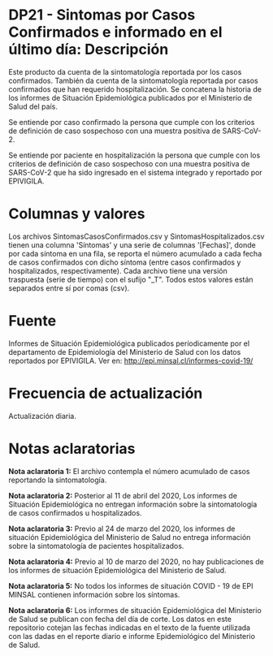 # DP21 - Sintomas por Casos Confirmados e informado en el último día: Descripción
Este producto da cuenta de la sintomatología reportada por los casos confirmados. También da cuenta de la sintomatología reportada por casos confirmados que han requerido hospitalización. Se concatena la historia de los informes de Situación Epidemiológica publicados por el Ministerio de Salud del país.

Se entiende por caso confirmado la persona que cumple con los criterios de definición de caso sospechoso con una muestra positiva de SARS-CoV-2.

Se entiende por paciente en hospitalización la persona que cumple con los criterios de definición de caso sospechoso con una muestra positiva de SARS-CoV-2 que ha sido ingresado en el sistema integrado y reportado por EPIVIGILA.

# Columnas y valores
Los archivos SintomasCasosConfirmados.csv y SintomasHospitalizados.csv tienen una columna 'Síntomas' y una serie de columnas '[Fechas]', donde por cada síntoma en una fila, se reporta el número acumulado a cada fecha de casos confirmados con dicho síntoma (entre casos confirmados y hospitalizados, respectivamente). Cada archivo tiene una versión traspuesta (serie de tiempo) con el sufijo "\_T". Todos estos valores están separados entre sí por comas (csv).

# Fuente
Informes de Situación Epidemiológica publicados períodicamente por el departamento de Epidemiología del Ministerio de Salud con los datos reportados por EPIVIGILA. Ver en: http://epi.minsal.cl/informes-covid-19/

# Frecuencia de actualización
Actualización diaria.

# Notas aclaratorias

**Nota aclaratoria 1:** El archivo contempla el número acumulado de casos reportando la sintomatología.

**Nota aclaratoria 2:** Posterior al 11 de abril del 2020, Los informes de Situación Epidemiológica no entregan información sobre la sintomatología de casos confirmados u hospitalizados.

**Nota aclaratoria 3:** Previo al 24 de marzo del 2020, los  informes de situación Epidemiológica del Ministerio de Salud no entrega información sobre la sintomatología de pacientes hospitalizados.

**Nota aclaratoria 4:** Previo al 10 de marzo del 2020, no hay publicaciones de los informes de situación Epidemiológica del Ministerio de Salud.

**Nota aclaratoria 5:** No todos los informes de situación COVID - 19 de EPI MINSAL contienen información sobre los síntomas.

**Nota aclaratoria 6:** Los informes de situación Epidemiológica del Ministerio de Salud se publican con fecha del día de corte. Los datos en este repositorio cotejan las fechas indicadas en el texto de la fuente utilizada con las dadas en el reporte diario e informe Epidemiológico del Ministerio de Salud.
